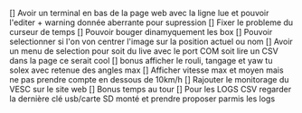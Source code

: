 [] Avoir un terminal en bas de la page web avec la ligne lue et pouvoir l'editer + warning donnée aberrante pour supression
[] Fixer le probleme du curseur de temps
[] Pouvoir bouger dinamyquement les box 
[] Pouvoir selectionner si l'on von centrer l'image sur la position actuel ou nom
[] Avoir un menu de selection pour soit du live avec le port COM soit lire un CSV dans la page ce serait cool
[] bonus afficher le rouli, tangage et yaw tu solex avec retenue des angles max
[] Afficher vitesse max et moyen mais ne pas prendre compte en dessous de 10km/h
[] Rajouter le monitorage du VESC sur le site web
[] Bonus temps au tour 
[] Pour les LOGS CSV regarder la dernière clé usb/carte SD monté et prendre proposer parmis les logs 

